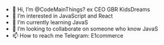 - 👋 Hi, I’m @CodeMainThings? ex CEO GBR KidsDreams
- 👀 I’m interested in JavaScript and React
- 🌱 I’m currently learning JavaS
- 💞️ I’m looking to collaborate on someone who know JavaS
- 📫 How to reach me Telegram: E1commerce

<!---
CodeMainThings/CodeMainThings is a ✨ special ✨ repository because its `README.md` (this file) appears on your GitHub profile.
You can click the Preview link to take a look at your changes.
--->
